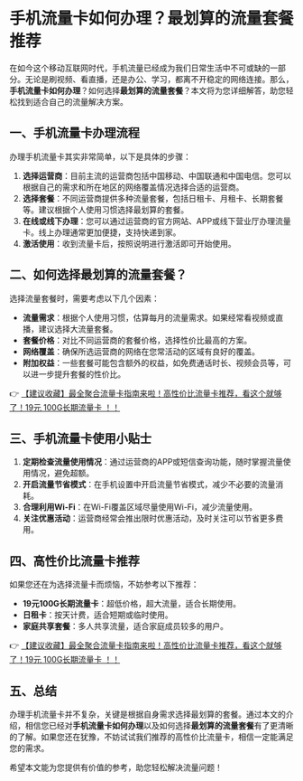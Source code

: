 # 手机流量卡如何办理？最划算的流量套餐推荐

在如今这个移动互联网时代，手机流量已经成为我们日常生活中不可或缺的一部分。无论是刷视频、看直播，还是办公、学习，都离不开稳定的网络连接。那么，**手机流量卡如何办理**？如何选择**最划算的流量套餐**？本文将为您详细解答，助您轻松找到适合自己的流量解决方案。

## 一、手机流量卡办理流程

办理手机流量卡其实非常简单，以下是具体的步骤：

1. **选择运营商**：目前主流的运营商包括中国移动、中国联通和中国电信。您可以根据自己的需求和所在地区的网络覆盖情况选择合适的运营商。
2. **选择套餐**：不同运营商提供多种流量套餐，包括日租卡、月租卡、长期套餐等。建议根据个人使用习惯选择最划算的套餐。
3. **在线或线下办理**：您可以通过运营商的官方网站、APP或线下营业厅办理流量卡。线上办理通常更加便捷，支持快递到家。
4. **激活使用**：收到流量卡后，按照说明进行激活即可开始使用。

## 二、如何选择最划算的流量套餐？

选择流量套餐时，需要考虑以下几个因素：

- **流量需求**：根据个人使用习惯，估算每月的流量需求。如果经常看视频或直播，建议选择大流量套餐。
- **套餐价格**：对比不同运营商的套餐价格，选择性价比最高的方案。
- **网络覆盖**：确保所选运营商的网络在您常活动的区域有良好的覆盖。
- **附加权益**：一些套餐可能包含额外的权益，如免费通话时长、视频会员等，可以进一步提升套餐的性价比。

👉 [【建议收藏】最全聚合流量卡指南来啦！高性价比流量卡推荐，看这个就够了！19元 100G长期流量卡 ！！](https://bit.ly/Liuliangka)

## 三、手机流量卡使用小贴士

1. **定期检查流量使用情况**：通过运营商的APP或短信查询功能，随时掌握流量使用情况，避免超额。
2. **开启流量节省模式**：在手机设置中开启流量节省模式，减少不必要的流量消耗。
3. **合理利用Wi-Fi**：在Wi-Fi覆盖区域尽量使用Wi-Fi，减少流量使用。
4. **关注优惠活动**：运营商经常会推出限时优惠活动，及时关注可以节省更多费用。

## 四、高性价比流量卡推荐

如果您还在为选择流量卡而烦恼，不妨参考以下推荐：

- **19元100G长期流量卡**：超低价格，超大流量，适合长期使用。
- **日租卡**：按天计费，适合短期或临时使用。
- **家庭共享套餐**：多人共享流量，适合家庭成员较多的用户。

👉 [【建议收藏】最全聚合流量卡指南来啦！高性价比流量卡推荐，看这个就够了！19元 100G长期流量卡 ！！](https://bit.ly/Liuliangka)

## 五、总结

办理手机流量卡并不复杂，关键是根据自身需求选择最划算的套餐。通过本文的介绍，相信您已经对**手机流量卡如何办理**以及如何选择**最划算的流量套餐**有了更清晰的了解。如果您还在犹豫，不妨试试我们推荐的高性价比流量卡，相信一定能满足您的需求。

希望本文能为您提供有价值的参考，助您轻松解决流量问题！